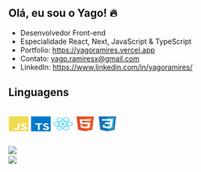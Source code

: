 ## Olá, eu sou o Yago! 🔥

- Desenvolvedor Front-end
- Especialidade React, Next, JavaScript & TypeScript
- Portfolio: https://yagoramires.vercel.app
- Contato: yago.ramiresx@gmail.com
- LinkedIn: https://www.linkedin.com/in/yagoramires/

## Linguagens 
<div style="display: inline_block">
  <br />
  <img
    align="center"
    alt="yago-Js"
    height="30"
    width="40"
    src="https://raw.githubusercontent.com/devicons/devicon/master/icons/javascript/javascript-plain.svg"
  />
  <img
    align="center"
    alt="yago-Ts"
    height="30"
    width="40"
    src="https://raw.githubusercontent.com/devicons/devicon/master/icons/typescript/typescript-plain.svg"
  />
  <img
    align="center"
    alt="yago-React"
    height="30"
    width="40"
    src="https://raw.githubusercontent.com/devicons/devicon/master/icons/react/react-original.svg"
  />
  <img
    align="center"
    alt="yago-HTML"
    height="30"
    width="40"
    src="https://raw.githubusercontent.com/devicons/devicon/master/icons/html5/html5-original.svg"
  />
  <img
    align="center"
    alt="yago-CSS"
    height="30"
    width="40"
    src="https://raw.githubusercontent.com/devicons/devicon/master/icons/css3/css3-original.svg"
  />
</div>

## 
<div>
  <a href="https://github.com/yagoramires "></a>
  <img
    src="https://github-readme-stats-yago.vercel.app/api?username=yagoramires&theme=codeSTACKr&show=reviews,prs_merged,prs_merged_percentage&show_icons=true"
  />
</div>

<div>
  <a href="https://github.com/yagoramires "></a>
  <img
    height="180em"
    src="https://github-readme-stats-yago.vercel.app/api/top-langs/?username=yagoramires&layout=compact&langs_count=7&theme=codeSTACKr"
  />
</div>
